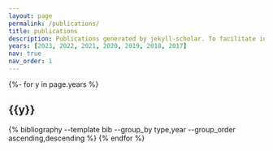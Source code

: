 ```yaml
---
layout: page
permalink: /publications/
title: publications
description: Publications generated by jekyll-scholar. To facilitate identification of author in the literature, I combined my two parent names (Allassonnière and Tang) starting from 2020.
years: [2023, 2022, 2021, 2020, 2019, 2018, 2017]
nav: true
nav_order: 1
---
```

<!-- _pages/publications.md -->
<div class="publications">

{%- for y in page.years %}
  <h2 class="type">{{y}}</h2>
  {% bibliography --template bib --group_by type,year --group_order ascending,descending %}
{% endfor %} 
 
</div>

